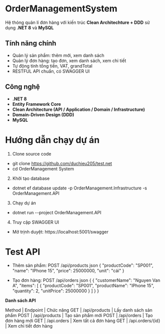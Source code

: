 # OrderManagementSystem

Hệ thóng quản lí đơn hàng với kiến trúc **Clean Architechture + DDD** sử dụng **.NET 8** và **MySQL**

## Tính năng chính

- Quản lý sản phẩm: thêm mới, xem danh sách
- Quản lý đơn hàng: tạo đơn, xem danh sách, xem chi tiết
- Tự động tính tổng tiền, VAT, grandTotal
- RESTFUL API chuẩn, có SWAGGER UI

## Công nghệ

- **.NET 8**
- **Entity Framework Core**
- **Clean Architecture (API / Application / Domain / Infrastructure)**
- **Domain-Driven Design (DDD)**
- **MySQL**

# Hướng dẫn chạy dự án

1. Clone source code
- git clone https://github.com/duchieu205/test.net
- cd OrderManagement System

2. Khởi tạo database
- dotnet ef database update -p OrderManagement.Infrastructure -s OrderManagement.API

3. Chạy dự án
- dotnet run --project OrderManagement.API

4. Truy cập SWAGGER UI
- Mở trịnh duyệt: https://localhost:5001/swagger

# Test API
- Thêm sản phẩm: POST /api/products
json {
    "productCode": "SP001",
    "name": "IPhone 15",
    "price": 25000000,
    "unit": "cái"
}

- Tạo đơn hàng: POST /api/orders
json {
    {
    "customerName": "Nguyen Van A",
    "items": [
        {
        "productCode": "SP001",
        "productName": "IPhone 15",
        "quantity": 2,
        "unitPrice": 25000000
        }
    ]
}
}

**Danh sách API**

Method     |     Endpoint          |  Chức năng
GET        |     /api/products     |  Lấy danh sách sản phẩm
POST       |     /api/products     |  Tạo sản phẩm mới
POST       |     /api/orders       |  Tạo đơn hàng mới
GET        |     /api.orders       |  Xem tất cả đơn hàng
GET        |     /api.orders/{id}  |  Xem chi tiết đơn hàng

